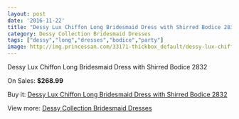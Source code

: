 ```yaml
---
layout: post
date: '2016-11-22'
title: "Dessy Lux Chiffon Long Bridesmaid Dress with Shirred Bodice 2832"
category: Dessy Collection Bridesmaid Dresses
tags: ["dessy","long","dresses","bodice","party"]
image: http://img.princessan.com/33171-thickbox_default/dessy-lux-chiffon-long-bridesmaid-dress-with-shirred-bodice-2832.jpg
---
```

Dessy Lux Chiffon Long Bridesmaid Dress with Shirred Bodice 2832

On Sales: **$268.99**
<a href="https://www.princessan.com/en/15382-dessy-lux-chiffon-long-bridesmaid-dress-with-shirred-bodice-2832.html"><amp-img layout="responsive" width="600" height="600" src="//img.princessan.com/33171-thickbox_default/dessy-lux-chiffon-long-bridesmaid-dress-with-shirred-bodice-2832.jpg" alt="Dessy Lux Chiffon Long Bridesmaid Dress with Shirred Bodice 2832 0" /></a>

Buy it: [Dessy Lux Chiffon Long Bridesmaid Dress with Shirred Bodice 2832](https://www.princessan.com/en/15382-dessy-lux-chiffon-long-bridesmaid-dress-with-shirred-bodice-2832.html "Dessy Lux Chiffon Long Bridesmaid Dress with Shirred Bodice 2832")

View more: [Dessy Collection Bridesmaid Dresses](https://www.princessan.com/en/111- "Dessy Collection Bridesmaid Dresses")